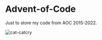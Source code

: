 # Advent-of-Code
Just to store my code from AOC 2015-2022.

![cat-catcry](https://user-images.githubusercontent.com/117062305/205315359-8b3f5202-aaed-417b-893b-d2f3abe9cf48.gif)
